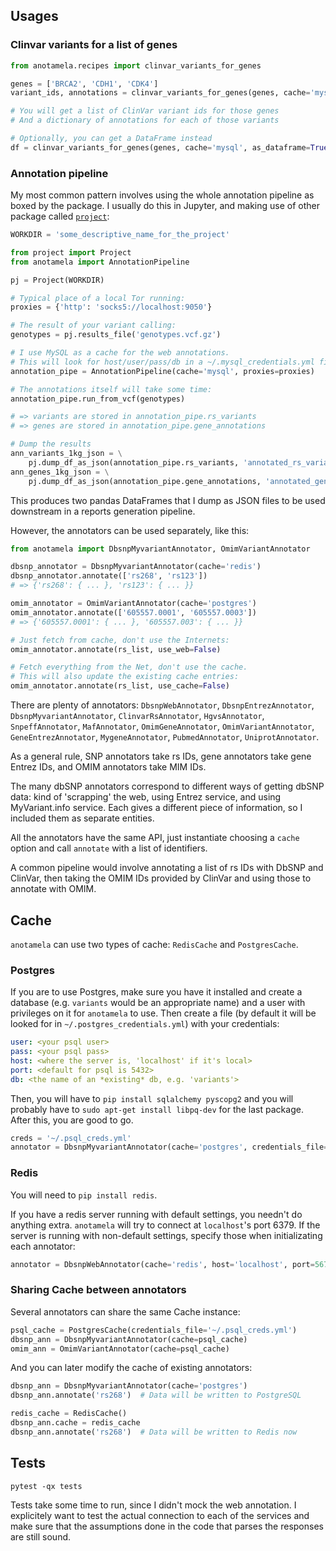## Usages

### Clinvar variants for a list of genes

```python
from anotamela.recipes import clinvar_variants_for_genes

genes = ['BRCA2', 'CDH1', 'CDK4']
variant_ids, annotations = clinvar_variants_for_genes(genes, cache='mysql')

# You will get a list of ClinVar variant ids for those genes
# And a dictionary of annotations for each of those variants

# Optionally, you can get a DataFrame instead
df = clinvar_variants_for_genes(genes, cache='mysql', as_dataframe=True)
```

### Annotation pipeline

My most common pattern involves using the whole annotation pipeline as boxed
by the package. I usually do this in Jupyter, and making use of other
package called [`project`](http://github.com/biocodices/project):

```python
WORKDIR = 'some_descriptive_name_for_the_project'

from project import Project
from anotamela import AnnotationPipeline

pj = Project(WORKDIR)

# Typical place of a local Tor running:
proxies = {'http': 'socks5://localhost:9050'}

# The result of your variant calling:
genotypes = pj.results_file('genotypes.vcf.gz')

# I use MySQL as a cache for the web annotations.
# This will look for host/user/pass/db in a ~/.mysql_credentials.yml file.
annotation_pipe = AnnotationPipeline(cache='mysql', proxies=proxies)

# The annotations itself will take some time:
annotation_pipe.run_from_vcf(genotypes)

# => variants are stored in annotation_pipe.rs_variants
# => genes are stored in annotation_pipe.gene_annotations

# Dump the results
ann_variants_1kg_json = \
    pj.dump_df_as_json(annotation_pipe.rs_variants, 'annotated_rs_variants')
ann_genes_1kg_json = \
    pj.dump_df_as_json(annotation_pipe.gene_annotations, 'annotated_genes')
```

This produces two pandas DataFrames that I dump as JSON files to be used
downstream in a reports generation pipeline.

However, the annotators can be used separately, like this:

```python
from anotamela import DbsnpMyvariantAnnotator, OmimVariantAnnotator

dbsnp_annotator = DbsnpMyvariantAnnotator(cache='redis')
dbsnp_annotator.annotate(['rs268', 'rs123'])
# => {'rs268': { ... }, 'rs123': { ... }}

omim_annotator = OmimVariantAnnotator(cache='postgres')
omim_annotator.annotate(['605557.0001', '605557.0003'])
# => {'605557.0001': { ... }, '605557.003': { ... }}

# Just fetch from cache, don't use the Internets:
omim_annotator.annotate(rs_list, use_web=False)

# Fetch everything from the Net, don't use the cache.
# This will also update the existing cache entries:
omim_annotator.annotate(rs_list, use_cache=False)
```

There are plenty of annotators: `DbsnpWebAnnotator`, `DbsnpEntrezAnnotator`,
`DbsnpMyvariantAnnotator`, `ClinvarRsAnnotator`, `HgvsAnnotator`,
`SnpeffAnnotator`, `MafAnnotator`, `OmimGeneAnnotator`, `OmimVariantAnnotator`,
`GeneEntrezAnnotator`, `MygeneAnnotator`, `PubmedAnnotator`, `UniprotAnnotator`.

As a general rule, SNP annotators take rs IDs, gene annotators take gene Entrez
IDs, and OMIM annotators take MIM IDs.

The many dbSNP annotators correspond to different ways of getting dbSNP data:
kind of 'scrapping' the web, using Entrez service, and using MyVariant.info
service. Each gives a different piece of information, so I included them as
separate entities.

All the annotators have the same API, just instantiate choosing a `cache` option
and call `annotate` with a list of identifiers.

A common pipeline would involve annotating a list of rs IDs with DbSNP and
ClinVar, then taking the OMIM IDs provided by ClinVar and using those to
annotate with OMIM.

## Cache

`anotamela` can use two types of cache: `RedisCache` and `PostgresCache`.

### Postgres

If you are to use Postgres, make sure you have it installed and create a 
database (e.g. `variants` would be an appropriate name) and a user with
privileges on it for `anotamela` to use. Then create a file (by default it will
be looked for in `~/.postgres_credentials.yml`) with your credentials:

```yaml
user: <your psql user>
pass: <your psql pass>
host: <where the server is, 'localhost' if it's local>
port: <default for psql is 5432>
db: <the name of an *existing* db, e.g. 'variants'>
```

Then, you will have to `pip install sqlalchemy pyscopg2` and you will probably
have to `sudo apt-get install libpq-dev` for the last package. After this, you
are good to go.

```python
creds = '~/.psql_creds.yml'
annotator = DbsnpMyvariantAnnotator(cache='postgres', credentials_file=creds)
```

### Redis

You will need to `pip install redis`.

If you have a redis server running with default settings, you needn't do
anything extra. `anotamela` will try to connect at `localhost`'s port 6379.
If the server is running with non-default settings, specify those when
initializating each annotator:

```python
annotator = DbsnpWebAnnotator(cache='redis', host='localhost', port=5678)
```

### Sharing Cache between annotators

Several annotators can share the same Cache instance:

```python
psql_cache = PostgresCache(credentials_file='~/.psql_creds.yml')
dbsnp_ann = DbsnpMyvariantAnnotator(cache=psql_cache)
omim_ann = OmimVariantAnnotator(cache=psql_cache)
```

And you can later modify the cache of existing annotators:

```python
dbsnp_ann = DbsnpMyvariantAnnotator(cache='postgres')
dbsnp_ann.annotate('rs268')  # Data will be written to PostgreSQL

redis_cache = RedisCache()
dbsnp_ann.cache = redis_cache
dbsnp_ann.annotate('rs268')  # Data will be written to Redis now
```

## Tests

`pytest -qx tests`

Tests take some time to run, since I didn't mock the web annotation. I
explicitely want to test the actual connection to each of the services and make
sure that the assumptions done in the code that parses the responses are still
sound.

